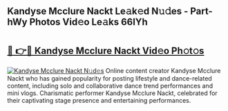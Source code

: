 ## Kandyse Mcclure Nackt Le𝚊k𝚎d N𝚞𝚍es - Part-hWy Photos Vid𝚎o Le𝚊ks 66IYh

# <h2><a href="http://fb9vq7.evod.top/?m=Kandyse+Mcclure+Nackt">🔗 👉🔴 Kandyse Mcclure Nackt Vid𝚎o Ph𝚘t𝚘s</a></h2>

[![Kandyse Mcclure Nackt N𝚞d𝚎s](https://i.imgur.com/8V9OHl7.gif)](http://fb9vq7.evod.top/?m=Kandyse+Mcclure+Nackt)
Online content creator Kandyse Mcclure Nackt who has gained popularity for posting lifestyle and dance-related content, including solo and collaborative dance trend performances and mini vlogs. Charismatic performer Kandyse Mcclure Nackt, celebrated for their captivating stage presence and entertaining performances. 
